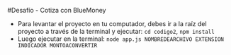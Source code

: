 #Desafío - Cotiza con BlueMoney

- Para levantar el proyecto en tu computador, debes ir a la raíz del proyecto a través de la terminal y ejecutar: `cd codigo2`, `npm install`
- Luego ejecutar en la terminal:
`node app.js NOMBREDEARCHIVO EXTENSION INDICADOR MONTOACONVERTIR`
